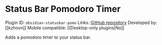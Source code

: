 # Status Bar Pomodoro Timer

Plugin ID: `obsidian-statusbar-pomo`
Links: [GitHub repository](https://github.com/kzhovn/statusbar-pomo-obsidian)
Developed by: [[kzhovn]]
Mobile compatible: [[Desktop-only plugins|No]]

Adds a pomodoro timer to your status bar.
